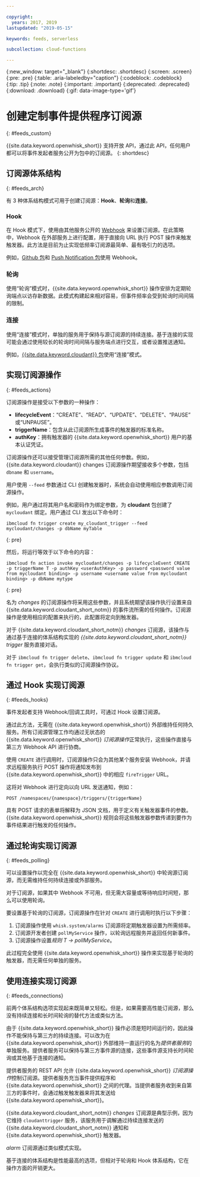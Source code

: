 ```yaml
---

copyright:
  years: 2017, 2019
lastupdated: "2019-05-15"

keywords: feeds, serverless

subcollection: cloud-functions

---
```


{:new_window: target="_blank"}
{:shortdesc: .shortdesc}
{:screen: .screen}
{:pre: .pre}
{:table: .aria-labeledby="caption"}
{:codeblock: .codeblock}
{:tip: .tip}
{:note: .note}
{:important: .important}
{:deprecated: .deprecated}
{:download: .download}
{:gif: data-image-type='gif'}


# 创建定制事件提供程序订阅源
{: #feeds_custom}

{{site.data.keyword.openwhisk_short}} 支持开放 API，通过此 API，任何用户都可以将事件发起者服务公开为包中的订阅源。
{: shortdesc}


## 订阅源体系结构
{: #feeds_arch}

有 3 种体系结构模式可用于创建订阅源：**Hook**、**轮询**和**连接**。

### Hook

在 Hook 模式下，使用由其他服务公开的 [Webhook](https://en.wikipedia.org/wiki/Webhook) 来设置订阅源。在此策略中，Webhook 在外部服务上进行配置，用于直接向 URL 执行 POST 操作来触发触发器。此方法是目前为止实现低频率订阅源最简单、最有吸引力的选项。

例如，[Github 包](/docs/openwhisk?topic=cloud-functions-pkg_github)和 [Push Notification 包](/docs/openwhisk?topic=cloud-functions-pkg_push_notifications)使用 Webhook。


### 轮询

使用“轮询”模式时，{{site.data.keyword.openwhisk_short}} 操作安排为定期轮询端点以访存新数据。此模式构建起来相对容易，但事件频率会受到轮询时间间隔的限制。

### 连接

使用“连接”模式时，单独的服务用于保持与源订阅源的持续连接。基于连接的实现可能会通过使用较长的轮询时间间隔与服务端点进行交互，或者设置推送通知。

例如，[{{site.data.keyword.cloudant}} 包](/docs/openwhisk?topic=cloud-functions-pkg_cloudant)使用“连接”模式。



##  实现订阅源操作
{: #feeds_actions}

订阅源操作是接受以下参数的一种操作：
* **lifecycleEvent**：“CREATE”、“READ”、“UPDATE”、“DELETE”、“PAUSE”或“UNPAUSE”。
* **triggerName**：包含从此订阅源所生成事件的触发器的标准名称。
* **authKey**：拥有触发器的 {{site.data.keyword.openwhisk_short}} 用户的基本认证凭证。

订阅源操作还可以接受管理订阅源所需的其他任何参数。例如，{{site.data.keyword.cloudant}} changes 订阅源操作期望接收多个参数，包括 `dbname` 和 `username`。

用户使用 `--feed` 参数通过 CLI 创建触发器时，系统会自动使用相应参数调用订阅源操作。

例如，用户通过将其用户名和密码作为绑定参数，为 **cloudant** 包创建了 `mycloudant` 绑定。用户通过 CLI 发出以下命令时：
```
ibmcloud fn trigger create my_cloudant_trigger --feed mycloudant/changes -p dbName myTable
```
{: pre}

然后，将运行等效于以下命令的内容：
```
ibmcloud fn action invoke mycloudant/changes -p lifecycleEvent CREATE -p triggerName T -p authKey <userAuthKey> -p password <password value from mycloudant binding> -p username <username value from mycloudant binding> -p dbName mytype
```
{: pre}

名为 *changes* 的订阅源操作将采用这些参数，并且系统期望该操作执行设置来自 {{site.data.keyword.cloudant_short_notm}} 的事件流所需的任何操作。订阅源操作是使用相应的配置来执行的，此配置将定向到触发器。

对于 {{site.data.keyword.cloudant_short_notm}} *changes* 订阅源，该操作与通过基于连接的体系结构实现的 *{{site.data.keyword.cloudant_short_notm}} trigger* 服务直接对话。

对于 `ibmcloud fn trigger delete`、`ibmcloud fn trigger update` 和 `ibmcloud fn trigger get`，会执行类似的订阅源操作协议。

## 通过 Hook 实现订阅源
{: #feeds_hooks}

事件发起者支持 Webhook/回调工具时，可通过 Hook 设置订阅源。

通过此方法，无需在 {{site.data.keyword.openwhisk_short}} 外部维持任何持久服务。所有订阅源管理工作均通过无状态的 {{site.data.keyword.openwhisk_short}} *订阅源操作*正常执行，这些操作直接与第三方 Webhook API 进行协商。

使用 `CREATE` 进行调用时，订阅源操作只会为其他某个服务安装 Webhook，并请求远程服务执行 POST 操作将通知发布到 {{site.data.keyword.openwhisk_short}} 中的相应 `fireTrigger` URL。

这将对 Webhook 进行定向以向 URL 发送通知，例如：

`POST /namespaces/{namespace}/triggers/{triggerName}`

具有 POST 请求的表单将解释为 JSON 文档，用于定义有关触发器事件的参数。{{site.data.keyword.openwhisk_short}} 规则会将这些触发器参数传递到要作为事件结果进行触发的任何操作。

## 通过轮询实现订阅源
{: #feeds_polling}

可以设置操作以完全在 {{site.data.keyword.openwhisk_short}} 中轮询源订阅源，而无需维持任何持续连接或外部服务。

对于订阅源，如果其中 Webhook 不可用，但无需大容量或等待响应时间短，那么可以使用轮询。

要设置基于轮询的订阅源，订阅源操作在针对 `CREATE` 进行调用时执行以下步骤：

1. 订阅源操作使用 `whisk.system/alarms` 订阅源将定期触发器设置为所需频率。
2. 订阅源开发者创建 `pollMyService` 操作，以轮询远程服务并返回任何新事件。
3. 订阅源操作设置*规则* *T -> pollMyService*。

此过程完全使用 {{site.data.keyword.openwhisk_short}} 操作来实现基于轮询的触发器，而无需任何单独的服务。

## 使用连接实现订阅源
{: #feeds_connections}

前两个体系结构选项实现起来既简单又轻松。但是，如果需要高性能订阅源，那么没有持续连接和长时间轮询的替代方法或类似方法。

由于 {{site.data.keyword.openwhisk_short}} 操作必须是短时间运行的，因此操作不能保持与第三方的持续连接。可以改为在 {{site.data.keyword.openwhisk_short}} 外部维持一直运行的名为*提供者服务*的单独服务。提供者服务可以保持与第三方事件源的连接，这些事件源支持长时间轮询或其他基于连接的通知。

提供者服务的 REST API 允许 {{site.data.keyword.openwhisk_short}} *订阅源操作*控制订阅源。提供者服务充当事件提供程序和 {{site.data.keyword.openwhisk_short}} 之间的代理。当提供者服务收到来自第三方的事件时，会通过触发触发器来将其发送给 {{site.data.keyword.openwhisk_short}}。

{{site.data.keyword.cloudant_short_notm}} *changes* 订阅源是典型示例，因为它维持 `cloudanttrigger` 服务，该服务用于调解通过持续连接发送的 {{site.data.keyword.cloudant_short_notm}} 通知和 {{site.data.keyword.openwhisk_short}} 触发器。


*alarm* 订阅源通过类似模式实现。

基于连接的体系结构是性能最高的选项，但相对于轮询和 Hook 体系结构，它在操作方面的开销更大。


